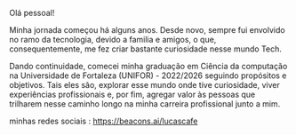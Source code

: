 Olá pessoal! 

Minha jornada começou há alguns anos. Desde novo, sempre fui envolvido no ramo da tecnologia, devido a familia e amigos, o que, consequentemente, me fez criar bastante curiosidade nesse mundo Tech.

Dando continuidade, comecei minha graduação em Ciência da computação na Universidade de Fortaleza (UNIFOR) - 2022/2026 seguindo propósitos e objetivos. Tais eles são, explorar esse mundo onde tive curiosidade, viver experiências profissionais e, por fim, agregar valor às pessoas que trilharem nesse caminho longo na minha carreira profissional junto a mim.

minhas redes sociais : https://beacons.ai/lucascafe 

